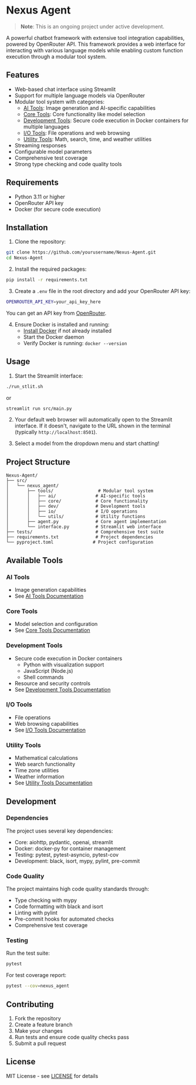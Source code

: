 # Nexus Agent

> **Note**: This is an ongoing project under active development.

A powerful chatbot framework with extensive tool integration capabilities, powered by OpenRouter API. This framework provides a web interface for interacting with various language models while enabling custom function execution through a modular tool system.

## Features

- Web-based chat interface using Streamlit
- Support for multiple language models via OpenRouter
- Modular tool system with categories:
  - [AI Tools](src/nexus_agent/tools/ai/): Image generation and AI-specific capabilities
  - [Core Tools](src/nexus_agent/tools/core/): Core functionality like model selection
  - [Development Tools](src/nexus_agent/tools/dev/): Secure code execution in Docker containers for multiple languages
  - [I/O Tools](src/nexus_agent/tools/io/): File operations and web browsing
  - [Utility Tools](src/nexus_agent/tools/utils/): Math, search, time, and weather utilities
- Streaming responses
- Configurable model parameters
- Comprehensive test coverage
- Strong type checking and code quality tools

## Requirements

- Python 3.11 or higher
- OpenRouter API key
- Docker (for secure code execution)

## Installation

1. Clone the repository:

```bash
git clone https://github.com/yourusername/Nexus-Agent.git
cd Nexus-Agent
```

2. Install the required packages:

```bash
pip install -r requirements.txt
```

3. Create a `.env` file in the root directory and add your OpenRouter API key:

```bash
OPENROUTER_API_KEY=your_api_key_here
```

You can get an API key from [OpenRouter](https://openrouter.ai/).

4. Ensure Docker is installed and running:
   - [Install Docker](https://docs.docker.com/get-docker/) if not already installed
   - Start the Docker daemon
   - Verify Docker is running: `docker --version`

## Usage

1. Start the Streamlit interface:

```bash
./run_stlit.sh
```

or

```bash
streamlit run src/main.py
```

2. Your default web browser will automatically open to the Streamlit interface. If it doesn't, navigate to the URL shown in the terminal (typically `http://localhost:8501`).

3. Select a model from the dropdown menu and start chatting!

## Project Structure

```
Nexus-Agent/
├── src/
│   └── nexus_agent/
│       ├── tools/                 # Modular tool system
│       │   ├── ai/               # AI-specific tools
│       │   ├── core/             # Core functionality
│       │   ├── dev/              # Development tools
│       │   ├── io/               # I/O operations
│       │   └── utils/            # Utility functions
│       ├── agent.py              # Core agent implementation
│       └── interface.py          # Streamlit web interface
├── tests/                        # Comprehensive test suite
├── requirements.txt              # Project dependencies
└── pyproject.toml               # Project configuration
```

## Available Tools

### AI Tools

- Image generation capabilities
- See [AI Tools Documentation](src/nexus_agent/tools/ai/README.md)

### Core Tools

- Model selection and configuration
- See [Core Tools Documentation](src/nexus_agent/tools/core/README.md)

### Development Tools

- Secure code execution in Docker containers
  - Python with visualization support
  - JavaScript (Node.js)
  - Shell commands
- Resource and security controls
- See [Development Tools Documentation](src/nexus_agent/tools/dev/README.md)

### I/O Tools

- File operations
- Web browsing capabilities
- See [I/O Tools Documentation](src/nexus_agent/tools/io/README.md)

### Utility Tools

- Mathematical calculations
- Web search functionality
- Time zone utilities
- Weather information
- See [Utility Tools Documentation](src/nexus_agent/tools/utils/README.md)

## Development

### Dependencies

The project uses several key dependencies:

- Core: aiohttp, pydantic, openai, streamlit
- Docker: docker-py for container management
- Testing: pytest, pytest-asyncio, pytest-cov
- Development: black, isort, mypy, pylint, pre-commit

### Code Quality

The project maintains high code quality standards through:

- Type checking with mypy
- Code formatting with black and isort
- Linting with pylint
- Pre-commit hooks for automated checks
- Comprehensive test coverage

### Testing

Run the test suite:

```bash
pytest
```

For test coverage report:

```bash
pytest --cov=nexus_agent
```

## Contributing

1. Fork the repository
2. Create a feature branch
3. Make your changes
4. Run tests and ensure code quality checks pass
5. Submit a pull request

## License

MIT License - see [LICENSE](LICENSE) for details
